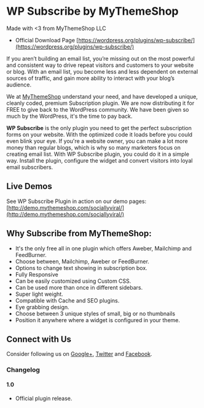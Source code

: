 # WP Subscribe by MyThemeShop
Made with <3 from MyThemeShop LLC

* Official Download Page [https://wordpress.org/plugins/wp-subscribe/](https://wordpress.org/plugins/wp-subscribe/)

If you aren’t building an email list, you’re missing out on the most powerful and consistent way to drive repeat visitors and customers to your website or blog. With an email list, you become less and less dependent on external sources of traffic, and gain more ability to interact with your blog’s audience.

We at [MyThemeShop](http://mythemeshop.com/) understand your need, and have developed a unique, cleanly coded, premium Subscription plugin. We are now distributing it for FREE to give back to the WordPress community. We have been given so much by the WordPress, it's the time to pay back.

**WP Subscribe** is the only plugin you need to get the perfect subscription forms on your website. With the optimized code it loads before you could even blink your eye. If you're a website owner, you can make a lot more money than regular blogs, which is why so many marketers focus on creating email list. With WP Subscribe plugin, you could do it in a simple way. Install the plugin, configure the widget and convert visitors into loyal email subscribers.

## Live Demos

See WP Subscribe Plugin in action on our demo pages: [http://demo.mythemeshop.com/sociallyviral/](http://demo.mythemeshop.com/sociallyviral/)

## Why Subscribe from MyThemeShop:

* It's the only free all in one plugin which offers Aweber, Mailchimp and FeedBurner.
* Choose between, Mailchimp, Aweber or FeedBurner.
* Options to change text showing in subscription box.
* Fully Responsive
* Can be easily customized using Custom CSS.
* Can be used more than once in different sidebars.
* Super light weight.
* Compatible with Cache and SEO plugins.
* Eye grabbing design.
* Choose between 3 unique styles of small, big or no thumbnails
* Position it anywhere where a widget is configured in your theme.

## Connect with Us

Consider following us on [Google+](https://plus.google.com/+Mythemeshop/), [Twitter](https://twitter.com/MyThemeShopTeam) and [Facebook](https://www.facebook.com/MyThemeShop).

### Changelog

#### 1.0
* Official plugin release.
